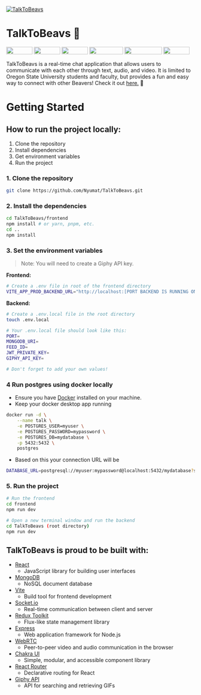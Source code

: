 [![TalkToBeavs](hero.png)](https://talktobeavs.onrender.com/)

# TalkToBeavs 🦫

<p align="left">
	<img width="70" height="20" src="https://badges.aleen42.com/src/react.svg">
	<img width="70" height="20" src="https://badges.aleen42.com/src/redux.svg">
	<img width="70" height="20" src="https://badges.aleen42.com/src/node.svg">
	<img width="90" height="20" src="https://badges.aleen42.com/src/javascript.svg">
      <img width="100" height="20" src="https://badges.aleen42.com/src/react-router.svg">
	<img width="70" height="20" src="https://badges.aleen42.com/src/vitejs.svg">
</p>

TalkToBeavs is a real-time chat application that allows users to communicate with each other through text, audio, and video. It is limited to Oregon State University students and faculty, but provides a fun and easy way to connect with other Beavers! Check it out <a href="https://talktobeavs.onrender.com">here.</a> 🚀

# Getting Started

## How to run the project locally:

1. Clone the repository
2. Install dependencies
3. Get environment variables
4. Run the project

### 1. Clone the repository

```bash
git clone https://github.com/Nyumat/TalkToBeavs.git
```

### 2. Install the dependencies

```bash
cd TalkToBeavs/frontend
npm install # or yarn, pnpm, etc.
cd ..
npm install
```

### 3. Set the environment variables

> Note: You will need to create  a Giphy API key.

<b>Frontend:</b>

```bash
# Create a .env file in root of the frontend directory
VITE_APP_PROD_BACKEND_URL="http://localhost:[PORT BACKEND IS RUNNING ON]"
```

<b>Backend:</b>

```bash
# Create a .env.local file in the root directory
touch .env.local

# Your .env.local file should look like this:
PORT=
MONGODB_URI=
FEED_ID=
JWT_PRIVATE_KEY=
GIPHY_API_KEY=

# Don't forget to add your own values!
```
### 4 Run postgres using docker locally

- Ensure you have [Docker](https://www.docker.com/get-started) installed on your machine.
- Keep your docker desktop app running
```bash
docker run -d \
    --name talk \
    -e POSTGRES_USER=myuser \
    -e POSTGRES_PASSWORD=mypassword \
    -e POSTGRES_DB=mydatabase \
    -p 5432:5432 \
    postgres
```
- Based on this your connection URL will be
```bash
DATABASE_URL=postgresql://myuser:mypassword@localhost:5432/mydatabase?schema=public

```


### 5. Run the project

```bash
# Run the frontend
cd frontend
npm run dev

# Open a new terminal window and run the backend
cd TalkToBeavs (root directory)
npm run dev
```

## TalkToBeavs is proud to be built with:

- [React](https://react.dev/)
  - JavaScript library for building user interfaces
- [MongoDB](https://www.mongodb.com/)
  - NoSQL document database
- [Vite](https://vitejs.dev/)
  - Build tool for frontend development
- [Socket.io](https://socket.io/)
  - Real-time communication between client and server
- [Redux Toolkit](https://redux-toolkit.js.org/)
  - Flux-like state management library
- [Express](https://expressjs.com/)
  - Web application framework for Node.js
- [WebRTC](https://webrtc.org/)
  - Peer-to-peer video and audio communication in the browser
- [Chakra UI](https://chakra-ui.com/)
  - Simple, modular, and accessible component library
- [React Router](https://reactrouter.com/)
  - Declarative routing for React
- [Giphy API](https://developers.giphy.com/)
  - API for searching and retrieving GIFs

